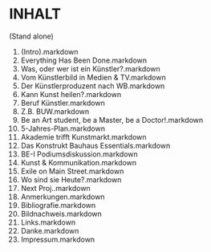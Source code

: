 # INHALT 
(Stand alone)

01. (Intro).markdown
02. Everything Has Been Done.markdown
03. Was, oder wer ist ein Künstler?.markdown
04. Vom Künstlerbild in Medien & TV.markdown
05. Der Künstlerproduzent nach WB.markdown
06. Kann Kunst heilen?.markdown
07. Beruf Künstler.markdown
08. Z.B. BUW.markdown
09. Be an Art student, be a Master, be a Doctor!.markdown
10. 5-Jahres-Plan.markdown
11. Akademie trifft Kunstmarkt.markdown
12. Das Konstrukt Bauhaus Essentials.markdown
13. BE-I Podiumsdiskussion.markdown
14. Kunst & Kommunikation.markdown
15. Exile on Main Street.markdown
16. Wo sind sie Heute?.markdown
17. Next Proj..markdown
18. Anmerkungen.markdown
19. Bibliografie.markdown
20. Bildnachweis.markdown
21. Links.markdown
22. Danke.markdown
23. Impressum.markdown